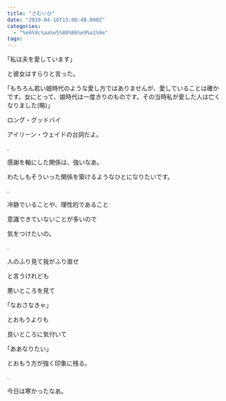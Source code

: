 ```yaml
---
title: "さむいひ"
date: "2019-04-10T13:00:48.000Z"
categories: 
  - "%e6%9c%aa%e5%88%86%e9%a1%9e"
tags: 
---
```


｢私は夫を愛しています｣

と彼女はすらりと言った。

｢もちろん若い娘時代のような愛し方ではありませんが、愛していることは確かです。女にとって、娘時代は一度きりのものです。その当時私が愛した人は亡くなりました(略)｣

ロング・グッドバイ

アイリーン・ウェイドの台詞だよ。

.

感謝を軸にした関係は、強いなあ。

わたしもそういった関係を築けるようなひとになりたいです。

.

冷静でいることや、理性的であること

意識できていないことが多いので

気をつけたいの。

.

人のふり見て我がふり直せ

と言うけれども

悪いところを見て

｢なおさなきゃ｣

とおもうよりも

良いところに気付いて

｢ああなりたい｣

とおもう方が強く印象に残る。

.

今日は寒かったなあ。
